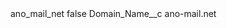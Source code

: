 <?xml version="1.0" encoding="UTF-8"?>
<CustomMetadata xmlns="http://soap.sforce.com/2006/04/metadata" xmlns:xsi="http://www.w3.org/2001/XMLSchema-instance" xmlns:xsd="http://www.w3.org/2001/XMLSchema">
    <label>ano_mail_net</label>
    <protected>false</protected>
    <values>
        <field>Domain_Name__c</field>
        <value xsi:type="xsd:string">ano-mail.net</value>
    </values>
</CustomMetadata>
